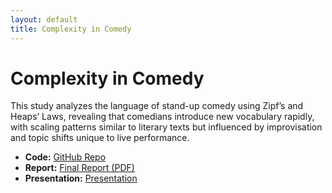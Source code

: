 ```yaml
---
layout: default
title: Complexity in Comedy
---
```


# Complexity in Comedy

This study analyzes the language of stand-up comedy using Zipf’s and Heaps’ Laws, revealing that comedians introduce new vocabulary rapidly, with scaling patterns similar to literary texts but influenced by improvisation and topic shifts unique to live performance.
- **Code:** [GitHub Repo](https://github.com/dsatt30/FROM-PUNCHLINES-TO-PATTERNS-A-QUANTITATIVE-ANALYSIS-OF-LANGUAGE-USE-IN-STAND-UP-COMEDY)
- **Report:** [Final Report (PDF)](https://github.com/dsatt30/FROM-PUNCHLINES-TO-PATTERNS-A-QUANTITATIVE-ANALYSIS-OF-LANGUAGE-USE-IN-STAND-UP-COMEDY/blob/main/report.pdf)
- **Presentation:** [Presentation](https://github.com/dsatt30/FROM-PUNCHLINES-TO-PATTERNS-A-QUANTITATIVE-ANALYSIS-OF-LANGUAGE-USE-IN-STAND-UP-COMEDY/blob/main/slides.pptx)


